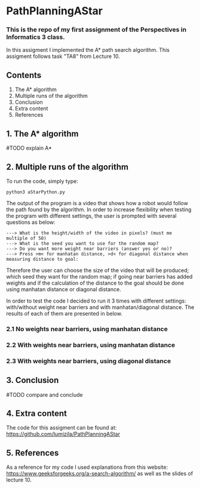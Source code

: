 # PathPlanningAStar

### This is the repo of my first assignment of the Perspectives in Informatics 3 class.

In this assigment I implemented the A* path search algorithm. This assigment follows task "TA8" from Lecture 10. 

## Contents

1. The A* algorithm
2. Multiple runs of the algorithm
3. Conclusion
4. Extra content
5. References

## 1. The A* algorithm

#TODO explain A*

## 2. Multiple runs of the algorithm

To run the code, simply type:

```
python3 aStarPython.py 
```

The output of the program is a video that shows how a robot would follow the path found by the algorithm. 
In order to increase flexibility when testing the program with different settings, the user is prompted with several questions as below: 

```
---> What is the height/width of the video in pixels? (must me multiple of 50) 
---> What is the seed you want to use for the random map? 
---> Do you want more weight near barriers (answer yes or no)? 
---> Press >m< for manhatan distance, >d< for diagonal distance when measuring distance to goal: 
```

Therefore the user can choose the size of the video that will be produced; which seed they want for the random map; if going near barriers has added weights and if the calculation of the distance to the goal should be done using manhatan distance or diagonal distance. 

In order to test the code I decided to run it 3 times with different settings: with/without weight near barriers and with manhatan/diagonal distance.
The results of each of them are presented in below. 

### 2.1 No weights near barriers, using manhatan distance
### 2.2 With weights near barriers, using manhatan distance
### 2.3 With weights near barriers, using diagonal distance

## 3. Conclusion

#TODO compare and conclude

## 4. Extra content

The code for this assigment can be found at: https://github.com/lumizila/PathPlanningAStar

## 5. References

As a reference for my code I used explanations from this website: https://www.geeksforgeeks.org/a-search-algorithm/ as well as the slides of lecture 10. 

